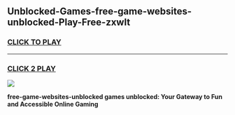 
## Unblocked-Games-free-game-websites-unblocked-Play-Free-zxwlt
<h3>
<a href="https://premium76.site?title=free-game-websites-unblocked&ref=18A1">CLICK TO PLAY</a></h3>
<hr>

<h3>
<a href="https://premium76.site?title=free-game-websites-unblocked&ref=18A1">CLICK 2 PLAY</a>
  
</h3>

<a href="https://premium76.site?title=free-game-websites-unblocked&ref=18A1"><img src="https://clearcache.store/games.png"></a>


**free-game-websites-unblocked games unblocked: Your Gateway to Fun and Accessible Online Gaming**

